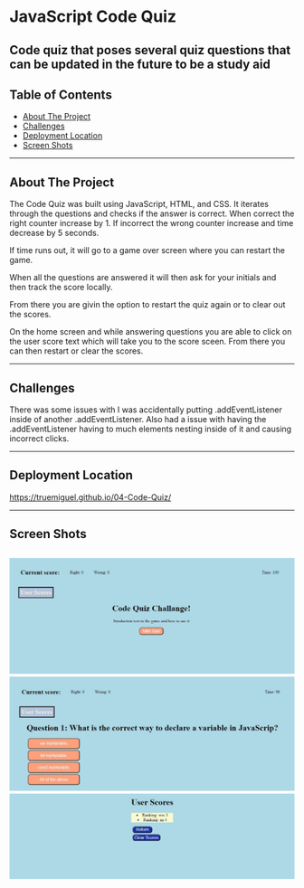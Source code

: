 # JavaScript Code Quiz
<!-- Title  -->

Code quiz that poses several quiz questions that can be updated in the future to be a study aid
---

## Table of Contents

<!-- Table of Contents -->

- [About The Project](#about_project)
- [Challenges](#challenges)
- [Deployment Location](#deployment_location)
- [Screen Shots](#screen-shots)

---

## About The Project <a id="about_project"></a>

<!-- About the Project -->
The Code Quiz was built using JavaScript, HTML, and CSS. It iterates through the questions and checks if the answer is correct. When correct the right counter increase by 1. If incorrect the wrong counter increase and time decrease by 5 seconds. 

If time runs out, it will go to a game over screen where you can restart the game.

When all the questions are answered it will then ask for your initials and then track the score locally. 

From there you are givin the option to restart the quiz again or to clear out the scores. 

On the home screen and while answering questions you are able to click on the user score text which will take you to the score sceen. From there you can then restart or clear the scores.  


---

## Challenges <a id="challenges"></a>
There was some issues with I was accidentally putting .addEventListener inside of another .addEventListener. Also had a issue with having the .addEventListener having to much elements nesting inside of it and causing incorrect clicks. 
<!-- Challenges -->

---

## Deployment Location <a id="deployment_location"></a>

<!-- Deployment Location -->
https://truemiguel.github.io/04-Code-Quiz/

---

## Screen Shots <a id="screen-shots"></a>

<!-- Resources -->
![First Screen Shot](assets/Images/screen-shot-1.JPG)
![Second Screen Shot](assets/Images/screen-shot-2.JPG)
![Third Screen Shot](assets/Images/screen-shot-3.JPG)
---
